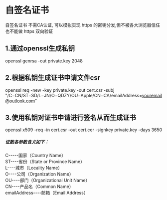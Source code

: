 # 自签名证书
自签名证书 不需CA认证, 可以模拟实现 https 的密钥分发,但不被各大浏览器信任也不能做 https 双向验证

## 1.通过openssl生成私钥
openssl genrsa -out private.key 2048
## 2.根据私钥生成证书申请文件csr
openssl req -new -key private.key -out cert.csr -subj "/C=CN/ST=SD/L=JN/O=QDZY/OU=Apple/CN=CA/emailAddress=youremail@outlook.com"
## 3.使用私钥对证书申请进行签名从而生成证书
openssl x509 -req -in cert.csr -out cert.cer -signkey private.key -days 3650


##### 证数各参数含义如下：
C-----国家（Country Name） </br>
ST----省份（State or Province Name）  </br>
L----城市（Locality Name）  </br>
O----公司（Organization Name）  </br>
OU----部门（Organizational Unit Name）  </br>
CN----产品名（Common Name）  </br>
emailAddress----邮箱（Email Address） </br>
